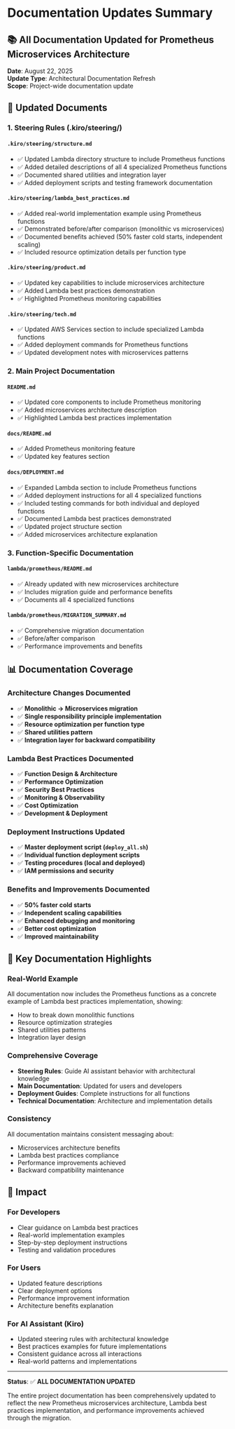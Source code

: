 # Documentation Updates Summary

## 📚 All Documentation Updated for Prometheus Microservices Architecture

**Date**: August 22, 2025  
**Update Type**: Architectural Documentation Refresh  
**Scope**: Project-wide documentation update

## 🎯 Updated Documents

### 1. **Steering Rules (.kiro/steering/)**

#### `.kiro/steering/structure.md`
- ✅ Updated Lambda directory structure to include Prometheus functions
- ✅ Added detailed descriptions of all 4 specialized Prometheus functions
- ✅ Documented shared utilities and integration layer
- ✅ Added deployment scripts and testing framework documentation

#### `.kiro/steering/lambda_best_practices.md`
- ✅ Added real-world implementation example using Prometheus functions
- ✅ Demonstrated before/after comparison (monolithic vs microservices)
- ✅ Documented benefits achieved (50% faster cold starts, independent scaling)
- ✅ Included resource optimization details per function type

#### `.kiro/steering/product.md`
- ✅ Updated key capabilities to include microservices architecture
- ✅ Added Lambda best practices demonstration
- ✅ Highlighted Prometheus monitoring capabilities

#### `.kiro/steering/tech.md`
- ✅ Updated AWS Services section to include specialized Lambda functions
- ✅ Added deployment commands for Prometheus functions
- ✅ Updated development notes with microservices patterns

### 2. **Main Project Documentation**

#### `README.md`
- ✅ Updated core components to include Prometheus monitoring
- ✅ Added microservices architecture description
- ✅ Highlighted Lambda best practices implementation

#### `docs/README.md`
- ✅ Added Prometheus monitoring feature
- ✅ Updated key features section

#### `docs/DEPLOYMENT.md`
- ✅ Expanded Lambda section to include Prometheus functions
- ✅ Added deployment instructions for all 4 specialized functions
- ✅ Included testing commands for both individual and deployed functions
- ✅ Documented Lambda best practices demonstrated
- ✅ Updated project structure section
- ✅ Added microservices architecture explanation

### 3. **Function-Specific Documentation**

#### `lambda/prometheus/README.md`
- ✅ Already updated with new microservices architecture
- ✅ Includes migration guide and performance benefits
- ✅ Documents all 4 specialized functions

#### `lambda/prometheus/MIGRATION_SUMMARY.md`
- ✅ Comprehensive migration documentation
- ✅ Before/after comparison
- ✅ Performance improvements and benefits

## 📊 Documentation Coverage

### Architecture Changes Documented
- ✅ **Monolithic → Microservices migration**
- ✅ **Single responsibility principle implementation**
- ✅ **Resource optimization per function type**
- ✅ **Shared utilities pattern**
- ✅ **Integration layer for backward compatibility**

### Lambda Best Practices Documented
- ✅ **Function Design & Architecture**
- ✅ **Performance Optimization**
- ✅ **Security Best Practices**
- ✅ **Monitoring & Observability**
- ✅ **Cost Optimization**
- ✅ **Development & Deployment**

### Deployment Instructions Updated
- ✅ **Master deployment script (`deploy_all.sh`)**
- ✅ **Individual function deployment scripts**
- ✅ **Testing procedures (local and deployed)**
- ✅ **IAM permissions and security**

### Benefits and Improvements Documented
- ✅ **50% faster cold starts**
- ✅ **Independent scaling capabilities**
- ✅ **Enhanced debugging and monitoring**
- ✅ **Better cost optimization**
- ✅ **Improved maintainability**

## 🎉 Key Documentation Highlights

### Real-World Example
All documentation now includes the Prometheus functions as a concrete example of Lambda best practices implementation, showing:
- How to break down monolithic functions
- Resource optimization strategies
- Shared utilities patterns
- Integration layer design

### Comprehensive Coverage
- **Steering Rules**: Guide AI assistant behavior with architectural knowledge
- **Main Documentation**: Updated for users and developers
- **Deployment Guides**: Complete instructions for all functions
- **Technical Documentation**: Architecture and implementation details

### Consistency
All documentation maintains consistent messaging about:
- Microservices architecture benefits
- Lambda best practices compliance
- Performance improvements achieved
- Backward compatibility maintenance

## 🚀 Impact

### For Developers
- Clear guidance on Lambda best practices
- Real-world implementation examples
- Step-by-step deployment instructions
- Testing and validation procedures

### For Users
- Updated feature descriptions
- Clear deployment options
- Performance improvement information
- Architecture benefits explanation

### For AI Assistant (Kiro)
- Updated steering rules with architectural knowledge
- Best practices examples for future implementations
- Consistent guidance across all interactions
- Real-world patterns and implementations

---

**Status**: ✅ **ALL DOCUMENTATION UPDATED**

The entire project documentation has been comprehensively updated to reflect the new Prometheus microservices architecture, Lambda best practices implementation, and performance improvements achieved through the migration.